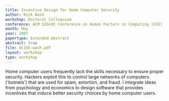 ```yaml
---
title: Incentive Design for Home Computer Security
author: Rick Wash
workshop: Doctoral Colloquium
conference: ACM SIGCHI Conference on Human Factors in Computing (CHI)
month: May
year: 2007
papertype: Extended Abstract
abstract: true
file: dc165-wash.pdf
layout: workshop
type: workshop
---
```


Home computer users frequently lack the skills necessary to ensure proper security.   Hackers exploit this to control
large networks of computers ('botnets') that are used for spam, extortion, and fraud.  I integrate ideas from psychology
and economics to design software that provides incentives that induce better security choices by home computer users. 
